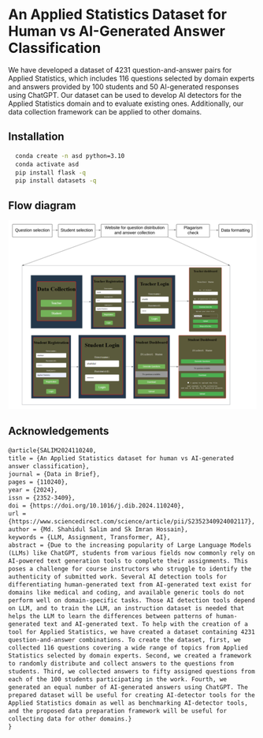 
# An Applied Statistics Dataset for Human vs AI-Generated Answer Classification

We have developed a dataset of 4231 question-and-answer pairs for Applied Statistics, which includes 116 questions selected by domain experts and answers provided by 100 students and 50 AI-generated responses using ChatGPT. Our dataset can be used to develop AI detectors for the Applied Statistics domain and to evaluate existing ones. Additionally, our data collection framework can be applied to other domains.

## Installation

```bash
  conda create -n asd python=3.10
  conda activate asd
  pip install flask -q
  pip install datasets -q
```
    
## Flow diagram

![alt text](https://github.com/shahidul034/An-Applied-Statistics-Dataset-for-Human-vs-AI-Generated-Answer-Classification/blob/main/flowchartV4.png)
## Acknowledgements
```
@article{SALIM2024110240,
title = {An Applied Statistics dataset for human vs AI-generated answer classification},
journal = {Data in Brief},
pages = {110240},
year = {2024},
issn = {2352-3409},
doi = {https://doi.org/10.1016/j.dib.2024.110240},
url = {https://www.sciencedirect.com/science/article/pii/S2352340924002117},
author = {Md. Shahidul Salim and Sk Imran Hossain},
keywords = {LLM, Assignment, Transformer, AI},
abstract = {Due to the increasing popularity of Large Language Models (LLMs) like ChatGPT, students from various fields now commonly rely on AI-powered text generation tools to complete their assignments. This poses a challenge for course instructors who struggle to identify the authenticity of submitted work. Several AI detection tools for differentiating human-generated text from AI-generated text exist for domains like medical and coding, and available generic tools do not perform well on domain-specific tasks. Those AI detection tools depend on LLM, and to train the LLM, an instruction dataset is needed that helps the LLM to learn the differences between patterns of human-generated text and AI-generated text. To help with the creation of a tool for Applied Statistics, we have created a dataset containing 4231 question-and-answer combinations. To create the dataset, first, we collected 116 questions covering a wide range of topics from Applied Statistics selected by domain experts. Second, we created a framework to randomly distribute and collect answers to the questions from students. Third, we collected answers to fifty assigned questions from each of the 100 students participating in the work. Fourth, we generated an equal number of AI-generated answers using ChatGPT. The prepared dataset will be useful for creating AI-detector tools for the Applied Statistics domain as well as benchmarking AI-detector tools, and the proposed data preparation framework will be useful for collecting data for other domains.}
}
```